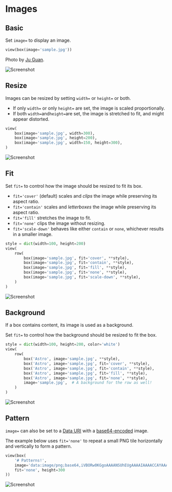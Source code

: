 # Images



## Basic

Set `image=` to display an image.


```py
view(box(image='sample.jpg'))
```


Photo by [Ju Guan](https://unsplash.com/@guanju223?utm_source=unsplash&utm_medium=referral&utm_content=creditCopyText).


![Screenshot](assets/screenshots/image_basic.png)


## Resize

Images can be resized by setting `width=` or `height=` or both.

- If only `width=` or only `height=` are set, the image is scaled proportionally.
- If both `width=`and`height=`are set, the image is stretched to fit, and might appear distorted.


```py
view(
    box(image='sample.jpg', width=300),
    box(image='sample.jpg', height=200),
    box(image='sample.jpg', width=150, height=300),
)
```


![Screenshot](assets/screenshots/image_resize.png)


## Fit

Set `fit=` to control how the image should be resized to fit its box.

- `fit='cover'` (default) scales and *clips* the image while preserving its aspect ratio.
- `fit='contain'` scales and *letterboxes* the image while preserving its aspect ratio.
- `fit='fill'` stretches the image to fit.
- `fit='none'` clips the image without resizing.
- `fit='scale-down'` behaves like either `contain` or `none`, whichever results in a smaller image.


```py
style = dict(width=100, height=200)
view(
    row(
        box(image='sample.jpg', fit='cover', **style),
        box(image='sample.jpg', fit='contain', **style),
        box(image='sample.jpg', fit='fill', **style),
        box(image='sample.jpg', fit='none', **style),
        box(image='sample.jpg', fit='scale-down', **style),
    )
)
```


![Screenshot](assets/screenshots/image_fit.png)


## Background

If a box contains content, its image is used as a background.

Set `fit=` to control how the background should be resized to fit the box.


```py
style = dict(width=100, height=200, color='white')
view(
    row(
        box('Astro', image='sample.jpg', **style),
        box('Astro', image='sample.jpg', fit='cover', **style),
        box('Astro', image='sample.jpg', fit='contain', **style),
        box('Astro', image='sample.jpg', fit='fill', **style),
        box('Astro', image='sample.jpg', fit='none', **style),
        image='sample.jpg',  # A background for the row as well!
    )
)
```


![Screenshot](assets/screenshots/image_background.png)


## Pattern

`image=` can also be set to a [Data URI](https://developer.mozilla.org/en-US/docs/Web/HTTP/Basics_of_HTTP/Data_URIs)
with a [base64-encoded](https://en.wikipedia.org/wiki/Base64) image.

The example below uses `fit='none'` to repeat a small PNG tile horizontally and vertically to form a pattern.


```py
view(box(
    '# Patterns!',
    image='data:image/png;base64,iVBORw0KGgoAAAANSUhEUgAAAAIAAAACCAYAAABytg0kAAAAEUlEQVQIHWNggIBiEGUFxJUABisBJ85jLc8AAAAASUVORK5CYII=',
    fit='none', height=300
))
```


![Screenshot](assets/screenshots/image_background_pattern.png)
